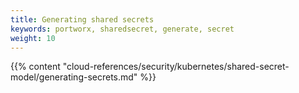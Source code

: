 ```yaml
---
title: Generating shared secrets
keywords: portworx, sharedsecret, generate, secret
weight: 10
---
```


{{% content "cloud-references/security/kubernetes/shared-secret-model/generating-secrets.md" %}}